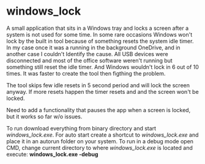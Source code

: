 # windows_lock

A small application that sits in a Windows tray and locks a screen after a system is not used for some time.
In some rare occasions Windows won't lock by the built in tool because of something resets the system idle timer.
In my case once it was a running in the background OneDrive, and in another case I couldn't Identify the cause.
All USB devices were disconnected and most of the office software weren't running but something still reset the idle timer.
And Windows wouldn't lock in 6 out of 10 times.
It was faster to create the tool then figthing the problem.

The tool skips few idle resets in 5 second period and will lock the screen anyway.
If more resets happen the timer resets and and the screen won't be locked.

Need to add a functionality that pauses the app when a screen is locked, but it works so far w/o issues.

To run download everything from binary directory and start *windows_lock.exe*.
For auto start create a shortcut to *windows_lock.exe* and place it in an autorun folder on your system.
To run in a debug mode open CMD, change current directory to where *windows_lock.exe* is located and execute: **windows_lock.exe -debug**
